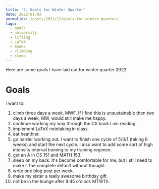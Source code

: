 ```yaml
---
title: '4: Goals for Winter Quarter'
date: 2022-01-03
permalink: /posts/2021/12/goals-for-winter-quarter/
tags:
  - goals
  - university
  - lifting
  - LaTeX
  - Books
  - climbing
  - sleep
---
```


Here are some goals I have laid out for winter quarter 2022.

Goals
======
I want to:
1. climb three days a week, MWF. If I find this is unsustainable then two days a week, MW, would still make me happy.
2. continue working my way through the CS book I am reading.
3. implement LaTeX notetaking in class.
4. eat healthier.
5. go harder working out. I want to finish one cycle of 5/3/1 (taking 6 weeks) and start the next cycle. I also want to add some sort of high intensity interval training to my training regimen.
6. get an A in CS 151 and MATH 153. 
7. sleep on my back. It's become comfortable for me, but I still need to make it the complete default without thought.
8. write one blog post per week.
9. make my sister a really awesome birthday gift.
10. not be in the lounge after 9:45 o'clock MTWTh.

